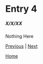 # Entry 4
##### X/X/XX

Nothing Here

[Previous](entry03.md) | [Next](entry05.md)

[Home](../README.md)